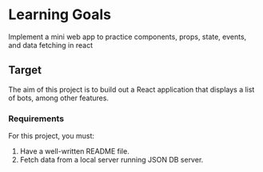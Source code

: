 # Learning Goals

Implement a mini web app to practice components, props, state, events, and data fetching in react

## Target

The aim of this project is to build out a React application that displays a list of bots, among other features.

### Requirements

For this project, you must:

1. Have a well-written README file.
2. Fetch data from a local server running JSON DB server.



